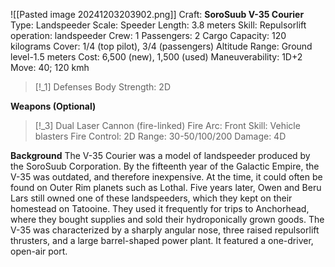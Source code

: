 ![[Pasted image 20241203203902.png]]
Craft: **SoroSuub V-35 Courier**
Type: Landspeeder
Scale: Speeder
Length: 3.8 meters
Skill: Repulsorlift operation: landspeeder
Crew: 1
Passengers: 2
Cargo Capacity: 120 kilograms
Cover: 1/4 (top pilot), 3/4 (passengers)
Altitude Range: Ground level-1.5 meters
Cost: 6,500 (new), 1,500 (used)
Maneuverability: 1D+2
Move: 40; 120 kmh

> [!_1] Defenses
> Body Strength: 2D

**Weapons (Optional)**
> [!_3] Dual Laser Cannon (fire-linked)
> Fire Arc: Front
> Skill: Vehicle blasters
> Fire Control: 2D
> Range: 30-50/100/200
> Damage: 4D

**Background**
The V-35 Courier was a model of landspeeder produced by the SoroSuub Corporation. By the fifteenth year of the Galactic Empire, the V-35 was outdated, and therefore inexpensive. At the time, it could often be found on Outer Rim planets such as Lothal. Five years later, Owen and Beru Lars still owned one of these landspeeders, which they kept on their homestead on Tatooine. They used it frequently for trips to Anchorhead, where they bought supplies and sold their hydroponically grown goods. The V-35 was characterized by a sharply angular nose, three raised repulsorlift thrusters, and a large barrel-shaped power plant. It featured a one-driver, open-air port.

